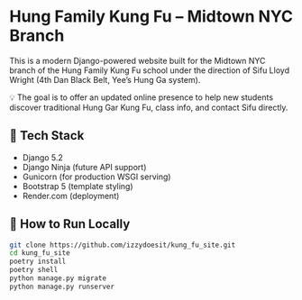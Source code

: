 # Hung Family Kung Fu – Midtown NYC Branch

This is a modern Django-powered website built for the Midtown NYC branch of the Hung Family Kung Fu school under the direction of Sifu Lloyd Wright (4th Dan Black Belt, Yee’s Hung Ga system).

💡 The goal is to offer an updated online presence to help new students discover traditional Hung Gar Kung Fu, class info, and contact Sifu directly.

## 🔧 Tech Stack

- Django 5.2
- Django Ninja (future API support)
- Gunicorn (for production WSGI serving)
- Bootstrap 5 (template styling)
- Render.com (deployment)

## 🚀 How to Run Locally

```bash
git clone https://github.com/izzydoesit/kung_fu_site.git
cd kung_fu_site
poetry install
poetry shell
python manage.py migrate
python manage.py runserver
```
